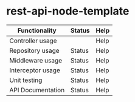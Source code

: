 # rest-api-node-template

| Functionality     | Status | Help |
|-------------------|--------|------|
| Controller usage  | <i class="fa-solid fa-circle-check"></i> | Help |
| Repository usage  | Status | Help |
| Middleware usage  | Status | Help |
| Interceptor usage | Status | Help |
| Unit testing      | Status | Help |
| API Documentation | Status | Help |